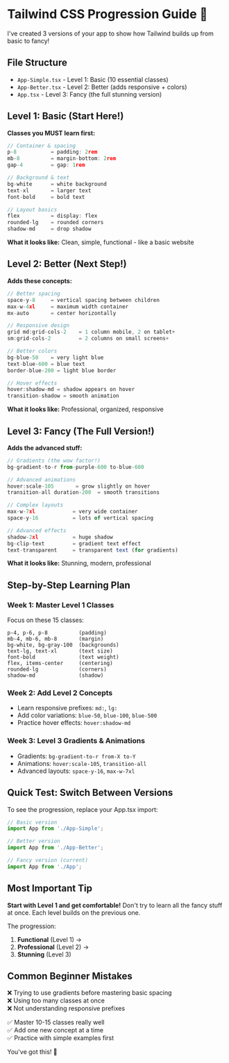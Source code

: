 # Tailwind CSS Progression Guide 🚀

I've created 3 versions of your app to show how Tailwind builds up from basic to fancy!

## File Structure
- `App-Simple.tsx` - Level 1: Basic (10 essential classes)
- `App-Better.tsx` - Level 2: Better (adds responsive + colors)  
- `App.tsx` - Level 3: Fancy (the full stunning version)

## Level 1: Basic (Start Here!) 
**Classes you MUST learn first:**

```jsx
// Container & spacing
p-8           = padding: 2rem
mb-8          = margin-bottom: 2rem  
gap-4         = gap: 1rem

// Background & text
bg-white      = white background
text-xl       = larger text
font-bold     = bold text

// Layout basics
flex          = display: flex  
rounded-lg    = rounded corners
shadow-md     = drop shadow
```

**What it looks like:** Clean, simple, functional - like a basic website

## Level 2: Better (Next Step!)
**Adds these concepts:**

```jsx
// Better spacing
space-y-8     = vertical spacing between children
max-w-4xl     = maximum width container
mx-auto       = center horizontally

// Responsive design
grid md:grid-cols-2    = 1 column mobile, 2 on tablet+
sm:grid-cols-2         = 2 columns on small screens+

// Better colors
bg-blue-50    = very light blue
text-blue-600 = blue text
border-blue-200 = light blue border

// Hover effects
hover:shadow-md = shadow appears on hover
transition-shadow = smooth animation
```

**What it looks like:** Professional, organized, responsive

## Level 3: Fancy (The Full Version!)
**Adds the advanced stuff:**

```jsx
// Gradients (the wow factor!)
bg-gradient-to-r from-purple-600 to-blue-600

// Advanced animations  
hover:scale-105       = grow slightly on hover
transition-all duration-200  = smooth transitions

// Complex layouts
max-w-7xl            = very wide container
space-y-16           = lots of vertical spacing

// Advanced effects
shadow-2xl           = huge shadow
bg-clip-text         = gradient text effect
text-transparent     = transparent text (for gradients)
```

**What it looks like:** Stunning, modern, professional

## Step-by-Step Learning Plan

### Week 1: Master Level 1 Classes
Focus on these 15 classes:
```
p-4, p-6, p-8          (padding)
mb-4, mb-6, mb-8       (margin)  
bg-white, bg-gray-100  (backgrounds)
text-lg, text-xl       (text size)
font-bold              (text weight)
flex, items-center     (centering)
rounded-lg             (corners)
shadow-md              (shadow)
```

### Week 2: Add Level 2 Concepts
- Learn responsive prefixes: `md:`, `lg:`
- Add color variations: `blue-50`, `blue-100`, `blue-500`
- Practice hover effects: `hover:shadow-md`

### Week 3: Level 3 Gradients & Animations
- Gradients: `bg-gradient-to-r from-X to-Y`  
- Animations: `hover:scale-105`, `transition-all`
- Advanced layouts: `space-y-16`, `max-w-7xl`

## Quick Test: Switch Between Versions

To see the progression, replace your App.tsx import:

```jsx
// Basic version
import App from './App-Simple';

// Better version  
import App from './App-Better';

// Fancy version (current)
import App from './App';
```

## Most Important Tip

**Start with Level 1 and get comfortable!** Don't try to learn all the fancy stuff at once. Each level builds on the previous one.

The progression:
1. **Functional** (Level 1) → 
2. **Professional** (Level 2) → 
3. **Stunning** (Level 3)

## Common Beginner Mistakes
❌ Trying to use gradients before mastering basic spacing  
❌ Using too many classes at once  
❌ Not understanding responsive prefixes  

✅ Master 10-15 classes really well  
✅ Add one new concept at a time  
✅ Practice with simple examples first  

You've got this! 🎯